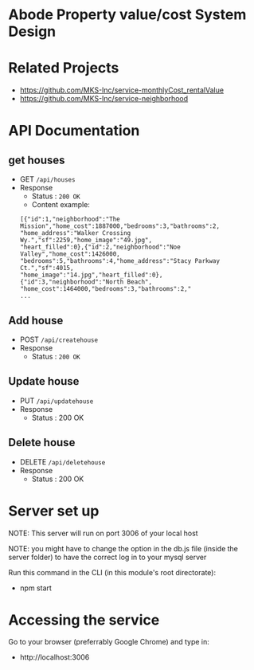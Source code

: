 # Abode Property value/cost System Design

# Related Projects
- https://github.com/MKS-Inc/service-monthlyCost_rentalValue
- https://github.com/MKS-Inc/service-neighborhood

# API Documentation

## get houses
- GET `/api/houses`
- Response
  - Status : `200 OK`
  - Content example:
  ```
  [{"id":1,"neighborhood":"The Mission","home_cost":1887000,"bedrooms":3,"bathrooms":2,
  "home_address":"Walker Crossing Wy.","sf":2259,"home_image":"49.jpg",
  "heart_filled":0},{"id":2,"neighborhood":"Noe Valley","home_cost":1426000,
  "bedrooms":5,"bathrooms":4,"home_address":"Stacy Parkway Ct.","sf":4015,
  "home_image":"14.jpg","heart_filled":0},{"id":3,"neighborhood":"North Beach",
  "home_cost":1464000,"bedrooms":3,"bathrooms":2,"
  ...

  ```

## Add house
- POST `/api/createhouse`
- Response
  - Status : `200 OK`

## Update house
- PUT `/api/updatehouse`
- Response
  - Status : 200 OK

## Delete house
- DELETE `/api/deletehouse`
- Response
  - Status : 200 OK

# Server set up
NOTE: This server will run on port 3006 of your local host

NOTE: you might have to change the option in the db.js file (inside the server folder) to have the correct log in to your mysql server

Run this command in the CLI (in this module's root directorate):
- npm start

# Accessing the service
Go to your browser (preferrably Google Chrome) and type in:
- http://localhost:3006